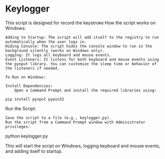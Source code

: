 # Keylogger
This script is designed for record the keystroke 
How the script works on Windows:

    Adding to Startup: The script will add itself to the registry to run automatically when the user logs in.
    Hiding Console: The script hides the console window to run in the background silently (works on Windows only).
    Logging: It logs all keyboard and mouse events.
    Event Listeners: It listens for both keyboard and mouse events using the pynput library. You can customize the sleep time or behavior of the listeners if needed.

    To Run on Windows:

    Install Dependencies:
        Open a Command Prompt and install the required libraries using:

    pip install pynput pywin32

Run the Script:

    Save the script to a file (e.g., keylogger.py).
    Run the script from a Command Prompt window with Administrator privileges:

python keylogger.py

This will start the script on Windows, logging keyboard and mouse events, and adding itself to startup.
